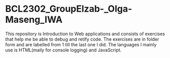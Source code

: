# BCL2302_GroupElzab-_Olga-Maseng_IWA
This repository is Introduction to Web applications and consists of exercises that help me be able to debug and retify code. The exercises are in folder form and are labelled from 1 till the last one I did.
The languages I mainly use is HTML(maily for console logging) and JavaScript.
